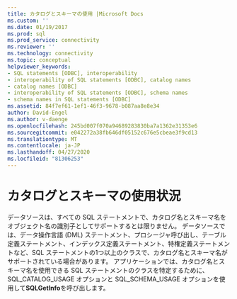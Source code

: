 ```yaml
---
title: カタログとスキーマの使用 |Microsoft Docs
ms.custom: ''
ms.date: 01/19/2017
ms.prod: sql
ms.prod_service: connectivity
ms.reviewer: ''
ms.technology: connectivity
ms.topic: conceptual
helpviewer_keywords:
- SQL statements [ODBC], interoperability
- interoperability of SQL statements [ODBC], catalog names
- catalog names [ODBC]
- interoperability of SQL statements [ODBC], schema names
- schema names in SQL statements [ODBC]
ms.assetid: 84f7ef61-1ef1-46f3-9678-b087aa8e8e34
author: David-Engel
ms.author: v-daenge
ms.openlocfilehash: 245bd007f070a94689283830ba7a1362e31353e6
ms.sourcegitcommit: e042272a38fb646df05152c676e5cbeae3f9cd13
ms.translationtype: MT
ms.contentlocale: ja-JP
ms.lasthandoff: 04/27/2020
ms.locfileid: "81306253"
---
```

# <a name="catalog-and-schema-usage"></a>カタログとスキーマの使用状況
データソースは、すべての SQL ステートメントで、カタログ名とスキーマ名をオブジェクト名の識別子としてサポートするとは限りません。 データソースでは、データ操作言語 (DML) ステートメント、プロシージャ呼び出し、テーブル定義ステートメント、インデックス定義ステートメント、特権定義ステートメントなど、SQL ステートメントの1つ以上のクラスで、カタログ名とスキーマ名がサポートされている場合があります。 アプリケーションでは、カタログ名とスキーマ名を使用できる SQL ステートメントのクラスを特定するために、SQL_CATALOG_USAGE オプションと SQL_SCHEMA_USAGE オプションを使用して**SQLGetInfo**を呼び出します。
